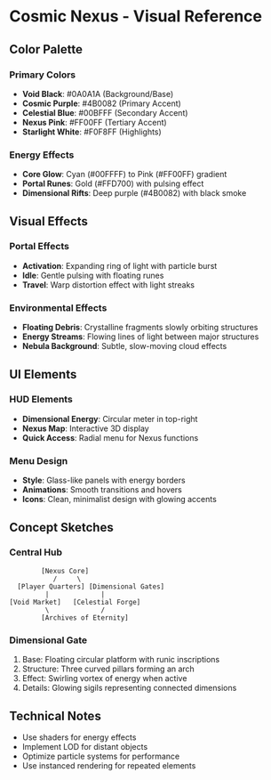 # Cosmic Nexus - Visual Reference

## Color Palette

### Primary Colors

- **Void Black**: #0A0A1A (Background/Base)
- **Cosmic Purple**: #4B0082 (Primary Accent)
- **Celestial Blue**: #00BFFF (Secondary Accent)
- **Nexus Pink**: #FF00FF (Tertiary Accent)
- **Starlight White**: #F0F8FF (Highlights)

### Energy Effects

- **Core Glow**: Cyan (#00FFFF) to Pink (#FF00FF) gradient
- **Portal Runes**: Gold (#FFD700) with pulsing effect
- **Dimensional Rifts**: Deep purple (#4B0082) with black smoke

## Visual Effects

### Portal Effects

- **Activation**: Expanding ring of light with particle burst
- **Idle**: Gentle pulsing with floating runes
- **Travel**: Warp distortion effect with light streaks

### Environmental Effects

- **Floating Debris**: Crystalline fragments slowly orbiting structures
- **Energy Streams**: Flowing lines of light between major structures
- **Nebula Background**: Subtle, slow-moving cloud effects

## UI Elements

### HUD Elements

- **Dimensional Energy**: Circular meter in top-right
- **Nexus Map**: Interactive 3D display
- **Quick Access**: Radial menu for Nexus functions

### Menu Design

- **Style**: Glass-like panels with energy borders
- **Animations**: Smooth transitions and hovers
- **Icons**: Clean, minimalist design with glowing accents

## Concept Sketches

### Central Hub

```
        [Nexus Core]
           /     \
  [Player Quarters] [Dimensional Gates]
         |             |
[Void Market]   [Celestial Forge]
         \             /
        [Archives of Eternity]
```

### Dimensional Gate

1. Base: Floating circular platform with runic inscriptions
2. Structure: Three curved pillars forming an arch
3. Effect: Swirling vortex of energy when active
4. Details: Glowing sigils representing connected dimensions

## Technical Notes

- Use shaders for energy effects
- Implement LOD for distant objects
- Optimize particle systems for performance
- Use instanced rendering for repeated elements
